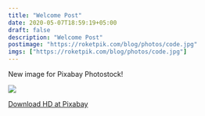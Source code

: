 ```yaml
---
title: "Welcome Post"
date: 2020-05-07T18:59:19+05:00
draft: false
description: "Welcome Post"
postimage: "https://roketpik.com/blog/photos/code.jpg"
imgs: ["https://roketpik.com/blog/photos/code.jpg"]
---
```


New image for Pixabay Photostock!

![](https://roketpik.com/blog/photos/code.jpg)

[Download HD at Pixabay](https://pixabay.com/ru/photos/code-programming-javascript-5113374/)